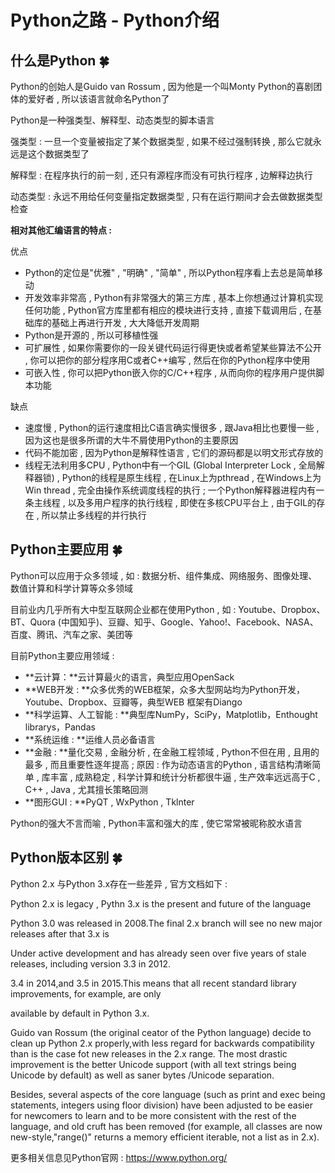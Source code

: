# Python之路 - Python介绍
## 什么是Python  🍀

Python的创始人是Guido van Rossum , 因为他是一个叫Monty Python的喜剧团体的爱好者 , 所以该语言就命名Python了

Python是一种强类型、解释型、动态类型的脚本语言

强类型 : 一旦一个变量被指定了某个数据类型 , 如果不经过强制转换 , 那么它就永远是这个数据类型了

解释型 : 在程序执行的前一刻 , 还只有源程序而没有可执行程序 , 边解释边执行

动态类型 : 永远不用给任何变量指定数据类型 , 只有在运行期间才会去做数据类型检查

**相对其他汇编语言的特点 :** 

优点

- Python的定位是"优雅" , "明确" , "简单" , 所以Python程序看上去总是简单移动
- 开发效率非常高 , Python有非常强大的第三方库 , 基本上你想通过计算机实现任何功能 , Python官方库里都有相应的模块进行支持 , 直接下载调用后 , 在基础库的基础上再进行开发 , 大大降低开发周期
- Python是开源的 , 所以可移植性强
- 可扩展性 , 如果你需要你的一段关键代码运行得更快或者希望某些算法不公开 , 你可以把你的部分程序用C或者C++编写 , 然后在你的Python程序中使用
- 可嵌入性 , 你可以把Python嵌入你的C/C++程序 , 从而向你的程序用户提供脚本功能

缺点

- 速度慢 , Python的运行速度相比C语言确实慢很多 , 跟Java相比也要慢一些 , 因为这也是很多所谓的大牛不屑使用Python的主要原因
- 代码不能加密 , 因为Python是解释性语言 , 它们的源码都是以明文形式存放的
- 线程无法利用多CPU , Python中有一个GIL (Global Interpreter Lock , 全局解释器锁) , Python的线程是原生线程 , 在Linux上为pthread , 在Windows上为Win thread , 完全由操作系统调度线程的执行 ; 一个Python解释器进程内有一条主线程 , 以及多用户程序的执行线程 , 即使在多核CPU平台上 , 由于GIL的存在 , 所以禁止多线程的并行执行

## Python主要应用  🍀

Python可以应用于众多领域 , 如 : 数据分析、组件集成、网络服务、图像处理、数值计算和科学计算等众多领域

目前业内几乎所有大中型互联网企业都在使用Python , 如 : Youtube、Dropbox、BT、Quora (中国知乎)、豆瓣、知乎、Google、Yahoo!、Facebook、NASA、百度、腾讯、汽车之家、美团等

目前Python主要应用领域 : 

- **云计算：**云计算最火的语言，典型应用OpenSack
- **WEB开发 : **众多优秀的WEB框架，众多大型网站均为Python开发，Youtube、Dropbox、豆瓣等，典型WEB 框架有Diango
- **科学运算、人工智能 : **典型库NumPy，SciPy，Matplotlib，Enthought librarys，Pandas
- **系统运维 : **运维人员必备语言
- **金融 : **量化交易 , 金融分析 , 在金融工程领域 , Python不但在用 , 且用的最多 , 而且重要性逐年提高 ; 原因 : 作为动态语言的Python , 语言结构清晰简单 , 库丰富 , 成熟稳定 , 科学计算和统计分析都很牛逼 , 生产效率远远高于C , C++ , Java , 尤其擅长策略回测
- **图形GUI : **PyQT , WxPython , Tklnter

Python的强大不言而喻 , Python丰富和强大的库 , 使它常常被昵称胶水语言

## Python版本区别  🍀

Python 2.x 与Python 3.x存在一些差异 , 官方文档如下 : 

Python 2.x is legacy , Pythn 3.x is the present and future of the language

Python 3.0 was released in 2008.The final 2.x branch will see no new major releases after  that 3.x is

Under active  development and has already seen over five years of stale releases, including version 3.3 in 2012.

3.4 in 2014,and 3.5 in 2015.This means that all recent standard library improvements, for example, are only

available by default in Python 3.x.

Guido van Rossum (the original ceator of the Python language) decide to clean up Python 2.x properly,with less regard for backwards compatibility than is the case fot new releases in the 2.x range. The most drastic improvement is  the better Unicode support (with all text strings being Unicode by default) as well as saner bytes /Unicode separation.

Besides, several aspects of the core language (such as print and exec being statements, integers using floor division) have been adjusted to be easier for newcomers to learn and to be more consistent with the rest of the language, and old cruft has been removed (for example, all classes are now new-style,"range()" returns a memory efficient iterable, not a list as in 2.x).

更多相关信息见Python官网 : https://www.python.org/